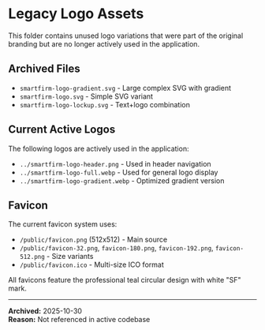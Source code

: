 # Legacy Logo Assets

This folder contains unused logo variations that were part of the original branding but are no longer actively used in the application.

## Archived Files

- `smartfirm-logo-gradient.svg` - Large complex SVG with gradient
- `smartfirm-logo.svg` - Simple SVG variant
- `smartfirm-logo-lockup.svg` - Text+logo combination

## Current Active Logos

The following logos are actively used in the application:

- `../smartfirm-logo-header.png` - Used in header navigation
- `../smartfirm-logo-full.webp` - Used for general logo display
- `../smartfirm-logo-gradient.webp` - Optimized gradient version

## Favicon

The current favicon system uses:
- `/public/favicon.png` (512x512) - Main source
- `/public/favicon-32.png`, `favicon-180.png`, `favicon-192.png`, `favicon-512.png` - Size variants
- `/public/favicon.ico` - Multi-size ICO format

All favicons feature the professional teal circular design with white "SF" mark.

---

**Archived:** 2025-10-30  
**Reason:** Not referenced in active codebase
